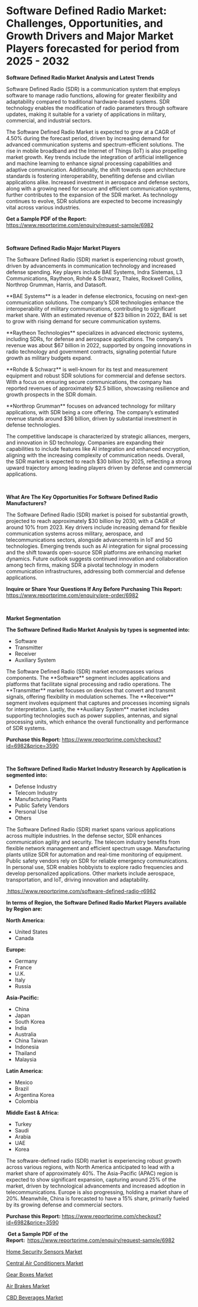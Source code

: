 <p><h1>Software Defined Radio Market: Challenges, Opportunities, and Growth Drivers and Major Market Players forecasted for period from 2025 - 2032</h1></p><p><strong>Software Defined Radio Market Analysis and Latest Trends</strong></p>
<p><p>Software Defined Radio (SDR) is a communication system that employs software to manage radio functions, allowing for greater flexibility and adaptability compared to traditional hardware-based systems. SDR technology enables the modification of radio parameters through software updates, making it suitable for a variety of applications in military, commercial, and industrial sectors.</p><p>The Software Defined Radio Market is expected to grow at a CAGR of 4.50% during the forecast period, driven by increasing demand for advanced communication systems and spectrum-efficient solutions. The rise in mobile broadband and the Internet of Things (IoT) is also propelling market growth. Key trends include the integration of artificial intelligence and machine learning to enhance signal processing capabilities and adaptive communication. Additionally, the shift towards open architecture standards is fostering interoperability, benefiting defense and civilian applications alike. Increased investment in aerospace and defense sectors, along with a growing need for secure and efficient communication systems, further contributes to the expansion of the SDR market. As technology continues to evolve, SDR solutions are expected to become increasingly vital across various industries.</p></p>
<p><strong>Get a Sample PDF of the Report:&nbsp;</strong> <a href="https://www.reportprime.com/enquiry/request-sample/6982?utm_campaign=2955&utm_medium=2&utm_source=Github&utm_content=ia&utm_term=19032025&utm_id=software-defined-radio">https://www.reportprime.com/enquiry/request-sample/6982</a></p>
<p>&nbsp;</p>
<p><strong>Software Defined Radio Major Market Players</strong></p>
<p><p>The Software Defined Radio (SDR) market is experiencing robust growth, driven by advancements in communication technology and increased defense spending. Key players include BAE Systems, Indra Sistemas, L3 Communications, Raytheon, Rohde & Schwarz, Thales, Rockwell Collins, Northrop Grumman, Harris, and Datasoft.</p><p>**BAE Systems** is a leader in defense electronics, focusing on next-gen communication solutions. The company’s SDR technologies enhance the interoperability of military communications, contributing to significant market share. With an estimated revenue of $23 billion in 2022, BAE is set to grow with rising demand for secure communication systems.</p><p>**Raytheon Technologies** specializes in advanced electronic systems, including SDRs, for defense and aerospace applications. The company’s revenue was about $67 billion in 2022, supported by ongoing innovations in radio technology and government contracts, signaling potential future growth as military budgets expand.</p><p>**Rohde & Schwarz** is well-known for its test and measurement equipment and robust SDR solutions for commercial and defense sectors. With a focus on ensuring secure communications, the company has reported revenues of approximately $2.5 billion, showcasing resilience and growth prospects in the SDR domain.</p><p>**Northrop Grumman** focuses on advanced technology for military applications, with SDR being a core offering. The company’s estimated revenue stands around $36 billion, driven by substantial investment in defense technologies.</p><p>The competitive landscape is characterized by strategic alliances, mergers, and innovation in SD technology. Companies are expanding their capabilities to include features like AI integration and enhanced encryption, aligning with the increasing complexity of communication needs. Overall, the SDR market is expected to reach $30 billion by 2025, reflecting a strong upward trajectory among leading players driven by defense and commercial applications.</p></p>
<p>&nbsp;</p>
<p><strong>What Are The Key Opportunities For Software Defined Radio Manufacturers?</strong></p>
<p><p>The Software Defined Radio (SDR) market is poised for substantial growth, projected to reach approximately $30 billion by 2030, with a CAGR of around 10% from 2023. Key drivers include increasing demand for flexible communication systems across military, aerospace, and telecommunications sectors, alongside advancements in IoT and 5G technologies. Emerging trends such as AI integration for signal processing and the shift towards open-source SDR platforms are enhancing market dynamics. Future outlook suggests continued innovation and collaboration among tech firms, making SDR a pivotal technology in modern communication infrastructures, addressing both commercial and defense applications.</p></p>
<p><strong>Inquire or Share Your Questions If Any Before Purchasing This Report:</strong> <a href="https://www.reportprime.com/enquiry/pre-order/6982?utm_campaign=2955&utm_medium=2&utm_source=Github&utm_content=ia&utm_term=19032025&utm_id=software-defined-radio">https://www.reportprime.com/enquiry/pre-order/6982</a></p>
<p>&nbsp;</p>
<p><strong>Market Segmentation</strong></p>
<p><strong>The Software Defined Radio Market Analysis by types is segmented into:</strong></p>
<p><ul><li>Software</li><li>Transmitter</li><li>Receiver</li><li>Auxiliary System</li></ul></p>
<p><p>The Software Defined Radio (SDR) market encompasses various components. The **Software** segment includes applications and platforms that facilitate signal processing and radio operations. The **Transmitter** market focuses on devices that convert and transmit signals, offering flexibility in modulation schemes. The **Receiver** segment involves equipment that captures and processes incoming signals for interpretation. Lastly, the **Auxiliary System** market includes supporting technologies such as power supplies, antennas, and signal processing units, which enhance the overall functionality and performance of SDR systems.</p></p>
<p><strong>Purchase this Report:&nbsp;</strong><a href="https://www.reportprime.com/checkout?id=6982&price=3590&utm_campaign=2955&utm_medium=2&utm_source=Github&utm_content=ia&utm_term=19032025&utm_id=software-defined-radio">https://www.reportprime.com/checkout?id=6982&price=3590</a></p>
<p>&nbsp;</p>
<p><strong>The Software Defined Radio Market Industry Research by Application is segmented into:</strong></p>
<p><ul><li>Defense Industry</li><li>Telecom Industry</li><li>Manufacturing Plants</li><li>Public Safety Vendors</li><li>Personal Use</li><li>Others</li></ul></p>
<p><p>The Software Defined Radio (SDR) market spans various applications across multiple industries. In the defense sector, SDR enhances communication agility and security. The telecom industry benefits from flexible network management and efficient spectrum usage. Manufacturing plants utilize SDR for automation and real-time monitoring of equipment. Public safety vendors rely on SDR for reliable emergency communications. In personal use, SDR enables hobbyists to explore radio frequencies and develop personalized applications. Other markets include aerospace, transportation, and IoT, driving innovation and adaptability.</p></p>
<p><a href="https://www.reportprime.com/software-defined-radio-r6982?utm_campaign=2955&utm_medium=2&utm_source=Github&utm_content=ia&utm_term=19032025&utm_id=software-defined-radio">&nbsp;https://www.reportprime.com/software-defined-radio-r6982</a></p>
<p><strong>In terms of Region, the Software Defined Radio Market Players available by Region are:</strong></p>
<p>
    <p> <strong> North America: </strong>
        <ul>
            <li>United States</li>
            <li>Canada</li>
        </ul>
        </p> 
    <p> <strong> Europe: </strong>
        <ul>
            <li>Germany</li>
            <li>France</li>
            <li>U.K.</li>
            <li>Italy</li>
            <li>Russia</li>
        </ul>
        </p> 
    <p> <strong> Asia-Pacific: </strong>
        <ul>
            <li>China</li>
            <li>Japan</li>
            <li>South Korea</li>
            <li>India</li>
            <li>Australia</li>
            <li>China Taiwan</li>
            <li>Indonesia</li>
            <li>Thailand</li>
            <li>Malaysia</li>
        </ul>
        </p> 
    <p> <strong> Latin America: </strong>
        <ul>
            <li>Mexico</li>
            <li>Brazil</li>
            <li>Argentina Korea</li>
            <li>Colombia</li>
        </ul>
        </p> 
    <p> <strong> Middle East & Africa: </strong>
        <ul>
            <li>Turkey</li>
            <li>Saudi</li>
            <li>Arabia</li>
            <li>UAE</li>
            <li>Korea</li>
        </ul>
    </p>
    </p>
<p><p>The software-defined radio (SDR) market is experiencing robust growth across various regions, with North America anticipated to lead with a market share of approximately 40%. The Asia-Pacific (APAC) region is expected to show significant expansion, capturing around 25% of the market, driven by technological advancements and increased adoption in telecommunications. Europe is also progressing, holding a market share of 20%. Meanwhile, China is forecasted to have a 15% share, primarily fueled by its growing defense and commercial sectors.</p></p>
<p><strong>Purchase this Report: </strong><a href="https://www.reportprime.com/checkout?id=6982&price=3590&utm_campaign=2955&utm_medium=2&utm_source=Github&utm_content=ia&utm_term=19032025&utm_id=software-defined-radio">https://www.reportprime.com/checkout?id=6982&price=3590</a></p>
<p>&nbsp;<strong>Get a Sample PDF of the Report:&nbsp;&nbsp;</strong><a href="https://www.reportprime.com/enquiry/request-sample/6982?utm_campaign=2955&utm_medium=2&utm_source=Github&utm_content=ia&utm_term=19032025&utm_id=software-defined-radio">https://www.reportprime.com/enquiry/request-sample/6982</a></p>
<p><strong></strong></p>
<p><p><a href="https://www.linkedin.com/pulse/study-global-home-security-sensors-market-emphasis-onthe-gn7ue?utm_campaign=2955&utm_medium=2&utm_source=Github&utm_content=ia&utm_term=19032025&utm_id=software-defined-radio">Home Security Sensors Market</a></p><p><a href="https://www.linkedin.com/pulse/market-dynamics-central-air-conditioners-projected-111-cagr-from-bmlce?utm_campaign=2955&utm_medium=2&utm_source=Github&utm_content=ia&utm_term=19032025&utm_id=software-defined-radio">Central Air Conditioners Market</a></p><p><a href="https://www.linkedin.com/pulse/gear-boxes-market-revenue-demand-forecast-147-cagr-from-2025-ifxoe?utm_campaign=2955&utm_medium=2&utm_source=Github&utm_content=ia&utm_term=19032025&utm_id=software-defined-radio">Gear Boxes Market</a></p><p><a href="https://www.linkedin.com/pulse/how-133-growth-air-brakes-market-shaped-major-drivers-yrebe?utm_campaign=2955&utm_medium=2&utm_source=Github&utm_content=ia&utm_term=19032025&utm_id=software-defined-radio">Air Brakes Market</a></p><p><a href="https://github.com/gaiusmelyna/Market-Research-Report-List-1/blob/main/cbd-beverages-market.md?utm_campaign=2955&utm_medium=2&utm_source=Github&utm_content=ia&utm_term=19032025&utm_id=software-defined-radio">CBD Beverages Market</a></p></p>